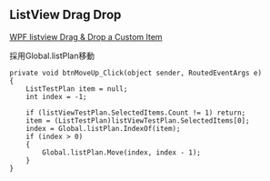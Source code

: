 ## ListView Drag Drop

[WPF listview Drag & Drop a Custom Item][1]


採用Global.listPlan移動
```
private void btnMoveUp_Click(object sender, RoutedEventArgs e)
{
    ListTestPlan item = null;
    int index = -1;

    if (listViewTestPlan.SelectedItems.Count != 1) return;
    item = (ListTestPlan)listViewTestPlan.SelectedItems[0];
    index = Global.listPlan.IndexOf(item);
    if (index > 0)
    {
        Global.listPlan.Move(index, index - 1);
    }
}
```
[1]:https://www.codeproject.com/Articles/1236549/Csharp-WPF-listview-Drag-Drop-a-Custom-Item